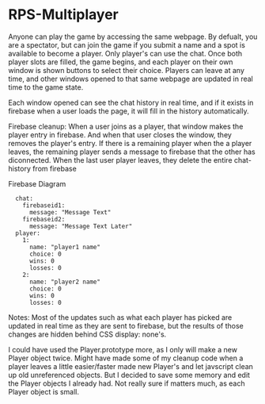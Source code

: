 # RPS-Multiplayer

Anyone can play the game by accessing the same webpage.  By defualt, you are a spectator, but can join the game if you submit a name and a spot is available to become a player.
Only player's can use the chat.
Once both player slots are filled, the game begins, and each player on their own window is shown buttons to select their choice.
Players can leave at any time, and other windows opened to that same webpage are updated in real time to the game state.

Each window opened can see the chat history in real time, and if it exists in firebase when a user loads the page, it will fill in the history automatically.

Firebase cleanup:
  When a user joins as a player, that window makes the player entry in firebase.  And when that user closes the window, they removes the player's entry.
  If there is a remaining player when the a player leaves, the remaining player sends a message to firebase that the other has diconnected.
  When the last user player leaves, they delete the entire chat-history from firebase

Firebase Diagram
```
  chat:
    firebaseid1:
      message: "Message Text"
    firebaseid2:
      message: "Message Text Later"
  player:
    1:
      name: "player1 name"
      choice: 0
      wins: 0
      losses: 0
    2:
      name: "player2 name"
      choice: 0
      wins: 0
      losses: 0
```

Notes:
Most of the updates such as what each player has picked are updated in real time as they are sent to firebase, but the results of those changes are hidden behind CSS display: none's.

I could have used the Player.prototype more, as I only will make a new Player object twice.  Might have made some of my cleanup code when a player leaves a little easier/faster made new Player's and let javscript clean up old unreferenced objects.  But I decided to save some memory and edit the Player objects I already had.  Not really sure if matters much, as each Player object is small.